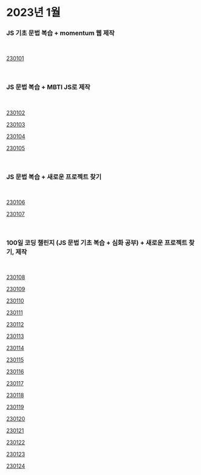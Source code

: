 # 2023년 1월

### JS 기초 문법 복습 + momentum 웹 제작

<br />

[230101](/DateLink/2023-01/230101.md)

<br />

### JS 문법 복습 + MBTI JS로 제작

<br />

[230102](/DateLink/2023-01/230102.md)

[230103](/DateLink/2023-01/230103.md)

[230104](/DateLink/2023-01/230104.md)

[230105](/DateLink/2023-01/230105.md)

<br />

### JS 문법 복습 + 새로운 프로젝트 찾기

<br />

[230106](/DateLink/2023-01/230106.md)

[230107](/DateLink/2023-01/230107.md)

<br />

### 100일 코딩 챌린지 (JS 문법 기초 복습 + 심화 공부) + 새로운 프로젝트 찾기, 제작

<br />

[230108](/DateLink/2023-01/230108.md)

[230109](/DateLink/2023-01/230109.md)

[230110](/DateLink/2023-01/230110.md)

[230111](/DateLink/2023-01/230111.md)

[230112](/DateLink/2023-01/230112.md)

[230113](/DateLink/2023-01/230113.md)

[230114](/DateLink/2023-01/230114.md)

[230115](/DateLink/2023-01/230115.md)

[230116](/DateLink/2023-01/230116.md)

[230117](/DateLink/2023-01/230117.md)

[230118](/DateLink/2023-01/230118.md)

[230119](/DateLink/2023-01/230119.md)

[230120](/DateLink/2023-01/230120.md)

[230121](/DateLink/2023-01/230121.md)

[230122](/DateLink/2023-01/230122.md)

[230123](/DateLink/2023-01/230123.md)

[230124](/DateLink/2023-01/230124.md)

<br />
